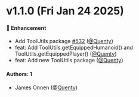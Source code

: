 # v1.1.0 (Fri Jan 24 2025)

#### 🚀 Enhancement

- Add ToolUtils package [#532](https://github.com/Quenty/NevermoreEngine/pull/532) ([@Quenty](https://github.com/Quenty))
- feat: Add ToolUtils.getEquippedHumanoid() and ToolUtils.getEquippedPlayer() ([@Quenty](https://github.com/Quenty))
- feat: Add new ToolUtils package ([@Quenty](https://github.com/Quenty))

#### Authors: 1

- James Onnen ([@Quenty](https://github.com/Quenty))
